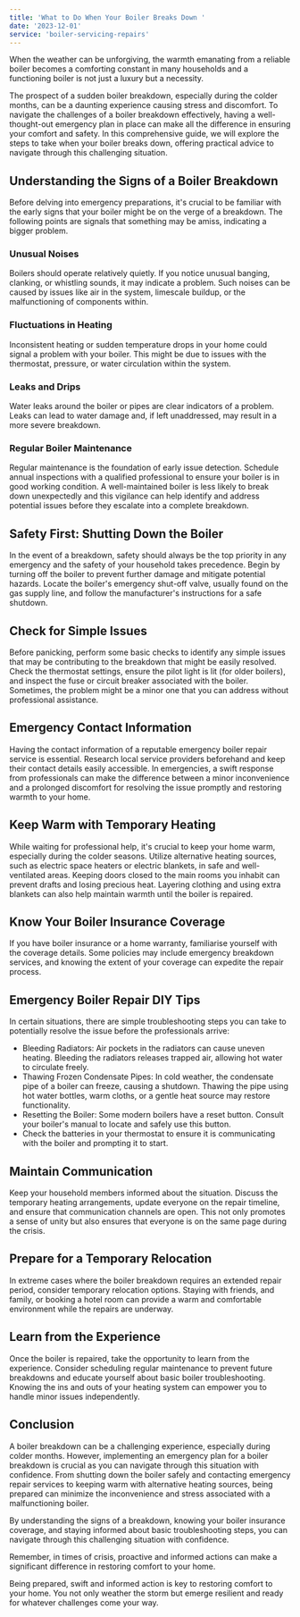 ```yaml
---
title: 'What to Do When Your Boiler Breaks Down '
date: '2023-12-01'
service: 'boiler-servicing-repairs'
---
```


When the weather can be unforgiving, the warmth emanating from a reliable boiler becomes a comforting constant in many households and a functioning boiler is not just a luxury but a necessity.

The prospect of a sudden boiler breakdown, especially during the colder months, can be a daunting experience causing stress and discomfort. To navigate the challenges of a boiler breakdown effectively, having a well-thought-out emergency plan in place can make all the difference in ensuring your comfort and safety. In this comprehensive guide, we will explore the steps to take when your boiler breaks down, offering practical advice to navigate through this challenging situation.

## Understanding the Signs of a Boiler Breakdown

Before delving into emergency preparations, it's crucial to be familiar with the early signs that your boiler might be on the verge of a breakdown.
The following points are signals that something may be amiss, indicating a bigger problem.

### Unusual Noises

Boilers should operate relatively quietly. If you notice unusual banging, clanking, or whistling sounds, it may indicate a problem. Such noises can be caused by issues like air in the system, limescale buildup, or the malfunctioning of components within.

### Fluctuations in Heating

Inconsistent heating or sudden temperature drops in your home could signal a problem with your boiler. This might be due to issues with the thermostat, pressure, or water circulation within the system.

### Leaks and Drips

Water leaks around the boiler or pipes are clear indicators of a problem. Leaks can lead to water damage and, if left unaddressed, may result in a more severe breakdown.

### Regular Boiler Maintenance

Regular maintenance is the foundation of early issue detection. Schedule annual inspections with a qualified professional to ensure your boiler is in good working condition. A well-maintained boiler is less likely to break down unexpectedly and this vigilance can help identify and address potential issues before they escalate into a complete breakdown.

## Safety First: Shutting Down the Boiler

In the event of a breakdown, safety should always be the top priority in any emergency and the safety of your household takes precedence. Begin by turning off the boiler to prevent further damage and mitigate potential hazards. Locate the boiler's emergency shut-off valve, usually found on the gas supply line, and follow the manufacturer's instructions for a safe shutdown.

## Check for Simple Issues

Before panicking, perform some basic checks to identify any simple issues that may be contributing to the breakdown that might be easily resolved. Check the thermostat settings, ensure the pilot light is lit (for older boilers), and inspect the fuse or circuit breaker associated with the boiler. Sometimes, the problem might be a minor one that you can address without professional assistance.

## Emergency Contact Information

Having the contact information of a reputable emergency boiler repair service is essential. Research local service providers beforehand and keep their contact details easily accessible. In emergencies, a swift response from professionals can make the difference between a minor inconvenience and a prolonged discomfort for resolving the issue promptly and restoring warmth to your home.

## Keep Warm with Temporary Heating

While waiting for professional help, it's crucial to keep your home warm, especially during the colder seasons. Utilize alternative heating sources, such as electric space heaters or electric blankets, in safe and well-ventilated areas. Keeping doors closed to the main rooms you inhabit can prevent drafts and losing precious heat. Layering clothing and using extra blankets can also help maintain warmth until the boiler is repaired.

## Know Your Boiler Insurance Coverage

If you have boiler insurance or a home warranty, familiarise yourself with the coverage details. Some policies may include emergency breakdown services, and knowing the extent of your coverage can expedite the repair process.

## Emergency Boiler Repair DIY Tips

In certain situations, there are simple troubleshooting steps you can take to potentially resolve the issue before the professionals arrive:

- Bleeding Radiators: Air pockets in the radiators can cause uneven heating. Bleeding the radiators releases trapped air, allowing hot water to circulate freely.
- Thawing Frozen Condensate Pipes: In cold weather, the condensate pipe of a boiler can freeze, causing a shutdown. Thawing the pipe using hot water bottles, warm cloths, or a gentle heat source may restore functionality.
- Resetting the Boiler: Some modern boilers have a reset button. Consult your boiler's manual to locate and safely use this button.
- Check the batteries in your thermostat to ensure it is communicating with the boiler and prompting it to start.

## Maintain Communication

Keep your household members informed about the situation. Discuss the temporary heating arrangements, update everyone on the repair timeline, and ensure that communication channels are open. This not only promotes a sense of unity but also ensures that everyone is on the same page during the crisis.

## Prepare for a Temporary Relocation

In extreme cases where the boiler breakdown requires an extended repair period, consider temporary relocation options. Staying with friends, and family, or booking a hotel room can provide a warm and comfortable environment while the repairs are underway.

## Learn from the Experience

Once the boiler is repaired, take the opportunity to learn from the experience. Consider scheduling regular maintenance to prevent future breakdowns and educate yourself about basic boiler troubleshooting. Knowing the ins and outs of your heating system can empower you to handle minor issues independently.

## Conclusion

A boiler breakdown can be a challenging experience, especially during colder months. However, implementing an emergency plan for a boiler breakdown is crucial as you can navigate through this situation with confidence. From shutting down the boiler safely and contacting emergency repair services to keeping warm with alternative heating sources, being prepared can minimize the inconvenience and stress associated with a malfunctioning boiler.

By understanding the signs of a breakdown, knowing your boiler insurance coverage, and staying informed about basic troubleshooting steps, you can navigate through this challenging situation with confidence.

Remember, in times of crisis, proactive and informed actions can make a significant difference in restoring comfort to your home.

Being prepared, swift and informed action is key to restoring comfort to your home. You not only weather the storm but emerge resilient and ready for whatever challenges come your way.
